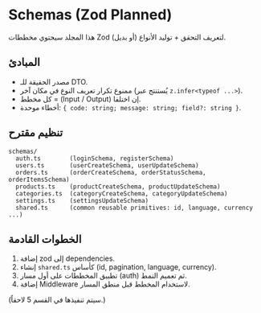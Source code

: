 # Schemas (Zod Planned)

هذا المجلد سيحتوي مخططات Zod (أو بديل) لتعريف التحقق + توليد الأنواع.

## المبادئ
- مصدر الحقيقة للـ DTO.
- ممنوع تكرار تعريف النوع في مكان آخر (يُستنتج عبر `z.infer<typeof ...>`).
- كل مخطط = (Input / Output) إن اختلفا.
- أخطاء موحدة: `{ code: string; message: string; field?: string }`.

## تنظيم مقترح
```
schemas/
  auth.ts        (loginSchema, registerSchema)
  users.ts       (userCreateSchema, userUpdateSchema)
  orders.ts      (orderCreateSchema, orderStatusSchema, orderItemsSchema)
  products.ts    (productCreateSchema, productUpdateSchema)
  categories.ts  (categoryCreateSchema, categoryUpdateSchema)
  settings.ts    (settingsUpdateSchema)
  shared.ts      (common reusable primitives: id, language, currency ...)
```

## الخطوات القادمة
1. إضافة zod إلى dependencies.
2. إنشاء `shared.ts` كأساس (id, pagination, language, currency).
3. تطبيق المخططات على أول مسار (auth) ثم تعميم النمط.
4. إضافة Middleware لاستخدام المخطط قبل منطق المسار.

(سيتم تنفيذها في القسم 5 لاحقاً.)
